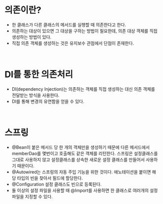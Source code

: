 # 의존이란?
+ 한 클래스가 다른 클래스의 메서드를 실행할 때 의존한다고 한다.
+ 의존하는 대상이 있으면 그 대상을 구하는 방법이 필요한데, 의존 대상 객체를 직접 생성하는 방법이 있다.
+ 직접 의존 객체를 생성하는 것은 유지보수 관점에서 단점이 존재한다.
<br/>

# DI를 통한 의존처리
+ DI(dependency Injection)는 의존하는 객체를 직접 생성하는 대신 의존 객체를 전달받는 방식을 사용한다.
+ DI를 통해 변경의 유연함을 얻을 수 있다.
<br/>

# 스프링
+ @Bean이 붙은 메서드 당 한 개의 객체만을 생성하기 때문에 다른 메서드에서 memberDao를 몇번이고 호출해도 같은 객체를 리턴한다. 스프링은 설정클래스를 그대로 사용하지 않고 설정클래스를 상속한 새로운 설정 클래스를 만들어서 사용하기 때문이다.
+ @Autowired는 스프링의 자동 주입 기능을 위한 것이다. 애노테이션을 붙이면 해당 타입의 빈을 찾아서 필드에 할당한다.
+ @Configuration 설정 클래스도 빈으로 등록된다.
+ 둘 이상의 설정 파일을 사용할 때 @Import를 사용하면 한 클래스로 여러개의 설정 파일을 지정할 수 있다.

